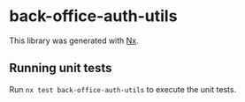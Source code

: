 # back-office-auth-utils

This library was generated with [Nx](https://nx.dev).

## Running unit tests

Run `nx test back-office-auth-utils` to execute the unit tests.
